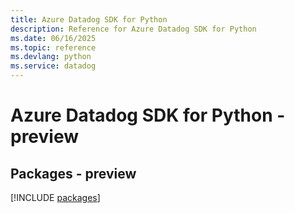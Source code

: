 ```yaml
---
title: Azure Datadog SDK for Python
description: Reference for Azure Datadog SDK for Python
ms.date: 06/16/2025
ms.topic: reference
ms.devlang: python
ms.service: datadog
---
```

# Azure Datadog SDK for Python - preview
## Packages - preview
[!INCLUDE [packages](datadog-index.md)]
